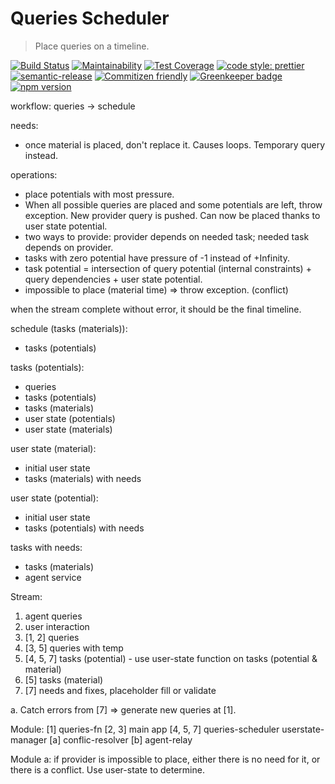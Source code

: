 # Queries Scheduler

> Place queries on a timeline.

[![Build Status](https://travis-ci.org/AutoScheduleJS/queries-scheduler.svg?branch=master)](https://travis-ci.org/AutoScheduleJS/queries-scheduler)
[![Maintainability](https://api.codeclimate.com/v1/badges/0a18d9fdd27919e0c45f/maintainability)](https://codeclimate.com/github/AutoScheduleJS/queries-scheduler/maintainability)
[![Test Coverage](https://api.codeclimate.com/v1/badges/0a18d9fdd27919e0c45f/test_coverage)](https://codeclimate.com/github/AutoScheduleJS/queries-scheduler/test_coverage)
[![code style: prettier](https://img.shields.io/badge/code_style-prettier-ff69b4.svg?style=flat-square)](https://github.com/prettier/prettier)
[![semantic-release](https://img.shields.io/badge/%20%20%F0%9F%93%A6%F0%9F%9A%80-semantic--release-e10079.svg?style=flat-square)](https://github.com/semantic-release/semantic-release)
[![Commitizen friendly](https://img.shields.io/badge/commitizen-friendly-brightgreen.svg)](http://commitizen.github.io/cz-cli/)
[![Greenkeeper badge](https://badges.greenkeeper.io/AutoScheduleJS/queries-scheduler.svg)](https://greenkeeper.io/)
[![npm version](https://badge.fury.io/js/%40autoschedule%2Fqueries-scheduler.svg)](https://badge.fury.io/js/%40autoschedule%2Fqueries-scheduler)

workflow:
queries -> schedule

needs:
- once material is placed, don't replace it. Causes loops. Temporary query instead.

operations:
- place potentials with most pressure.
- When all possible queries are placed and some potentials are left, throw exception. New provider query is pushed. Can now be placed thanks to user state potential.
- two ways to provide: provider depends on needed task; needed task depends on provider.
- tasks with zero potential have pressure of -1 instead of +Infinity.
- task potential = intersection of query potential (internal constraints) + query dependencies + user state potential.
- impossible to place (material time) => throw exception. (conflict)

when the stream complete without error, it should be the final timeline.

schedule (tasks (materials)):
- tasks (potentials)

tasks (potentials):
- queries
- tasks (potentials)
- tasks (materials)
- user state (potentials)
- user state (materials)

user state (material):
- initial user state
- tasks (materials) with needs

user state (potential):
- initial user state
- tasks (potentials) with needs

tasks with needs:
- tasks (materials)
- agent service

Stream:
1. agent queries
2. user interaction
3. [1, 2] queries
4. [3, 5] queries with temp
5. [4, 5, 7] tasks (potential) - use user-state function on tasks (potential & material)
7. [5] tasks (material)
9. [7] needs and fixes, placeholder fill or validate

a. Catch errors from [7] => generate new queries at [1].

Module:
[1] queries-fn
[2, 3] main app
[4, 5, 7] queries-scheduler
userstate-manager
[a] conflic-resolver
[b] agent-relay

Module a: if provider is impossible to place, either there is no need for it, or there is a conflict. Use user-state to determine.